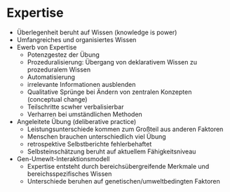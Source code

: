 # Expertise

- Überlegenheit beruht auf Wissen (knowledge is power)
- Umfangreiches und organisiertes Wissen
- Ewerb von Expertise
    - Potenzgestez der Übung
    - Prozeduralisierung: Übergang von deklarativem Wissen zu prozeduralem Wissen 
    - Automatisierung
    - irrelevante Informationen ausblenden
    - Qualitative Sprünge bei Ändern von zentralen Konzepten (conceptual change)
    - Teilschritte scwher verbalisierbar
    - Verharren bei umständlichen Methoden
- Angeleitete Übung (deliberative practice)
    - Leistungsunterschiede kommen zum Großteil aus anderen Faktoren
    - Menschen brauchen unterschiedlich viel Übung
    - retrospektive Selbstberichte fehlerbehaftet
    - Selbsteinschätzung beruht auf aktuellem Fähigkeitsniveau
- Gen-Umewlt-Interaktionsmodell
    - Expertise entsteht durch bereichsübergreifende Merkmale und bereichsspezifisches Wissen
    - Unterschiede beruhen auf genetischen/umweltbedingten Faktoren
